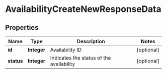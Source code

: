 

# AvailabilityCreateNewResponseData


## Properties

| Name | Type | Description | Notes |
|------------ | ------------- | ------------- | -------------|
|**id** | **Integer** | Availability ID |  [optional] |
|**status** | **Integer** | Indicates the status of the availability |  [optional] |



